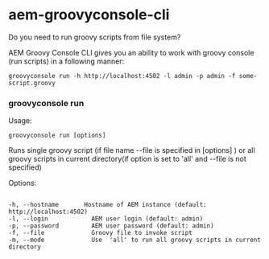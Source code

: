 # aem-groovyconsole-cli
Do you need to run groovy scripts from file system?

AEM Groovy Console CLI gives you an ability to work with groovy console (run scripts) in a following manner:

<pre><code>groovyconsole run -h http://localhost:4502 -l admin -p admin -f some-script.groovy</code></pre>

### groovyconsole run

Usage: <pre><code>groovyconsole run [options]</code></pre>

Runs single groovy script (if file name --file is specified in [options] ) or all groovy scripts in current directory(if option <mode> is set to 'all' and --file is not specified)

Options:

<pre><code>
-h, --hostname  <hostname>     Hostname of AEM instance (default: http://localhost:4502)
-l, --login  <login>          AEM user login (default: admin)
-p, --password  <password>       AEM user password (default: admin)
-f, --file  <file>           Groovy file to invoke script
-m, --mode  <mode>           Use  'all' to run all groovy scripts in current directory
</code></pre>

